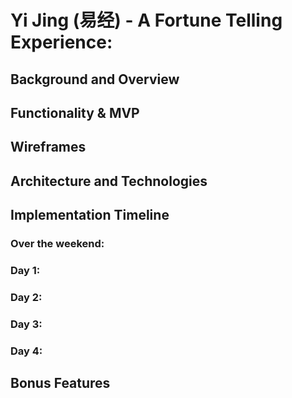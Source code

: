 # Yi Jing (易经) - A Fortune Telling Experience:

## Background and Overview

## Functionality & MVP

## Wireframes

## Architecture and Technologies

## Implementation Timeline

### Over the weekend:

### Day 1:
### Day 2:
### Day 3:
### Day 4:

## Bonus Features
